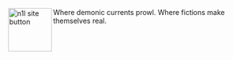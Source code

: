 <a href="https://n1l.neocities.org/">
  <img align="left" alt="n1l site button" width="88px" src="https://n1l.neocities.org/imgsAssets/n1l-button.gif" /></a>
Where demonic currents prowl. Where fictions make themselves real.

